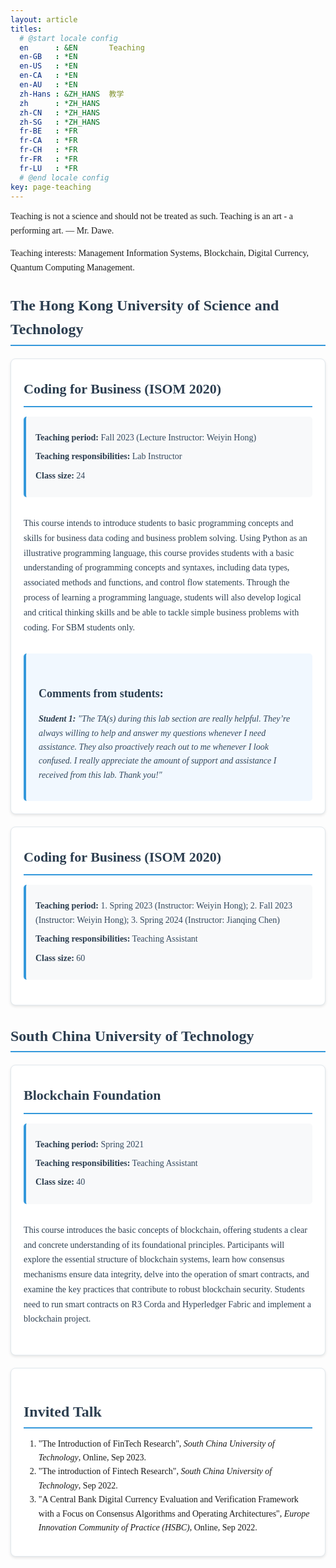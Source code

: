 ```yaml
---
layout: article
titles:
  # @start locale config
  en      : &EN       Teaching
  en-GB   : *EN
  en-US   : *EN
  en-CA   : *EN
  en-AU   : *EN
  zh-Hans : &ZH_HANS  教学
  zh      : *ZH_HANS
  zh-CN   : *ZH_HANS
  zh-SG   : *ZH_HANS
  fr-BE   : *FR
  fr-CA   : *FR
  fr-CH   : *FR
  fr-FR   : *FR
  fr-LU   : *FR
  # @end locale config
key: page-teaching
---
```


Teaching is not a science and should not be treated as such. Teaching is an art - a performing art. — Mr. Dawe.

Teaching interests: Management Information Systems, Blockchain, Digital Currency, Quantum Computing Management.

<h2>The Hong Kong University of Science and Technology</h2>

<div class="course-container">
  <div class="course-title">Coding for Business (ISOM 2020)</div>
  <div class="course-details">
      <p><strong>Teaching period:</strong> Fall 2023 (Lecture Instructor: Weiyin Hong)</p>
      <p><strong>Teaching responsibilities:</strong> Lab Instructor</p>
      <p><strong>Class size:</strong> 24</p>
  </div>

  <p class="course-description">This course intends to introduce students to basic programming concepts and skills for business data coding and business problem solving. Using Python as an illustrative programming language, this course provides students with a basic understanding of programming concepts and syntaxes, including data types, associated methods and functions, and control flow statements. Through the process of learning a programming language, students will also develop logical and critical thinking skills and be able to tackle simple business problems with coding. For SBM students only.</p>

  <div class="student-feedback">
      <h2>Comments from students:</h2>
      <p><strong>Student 1:</strong> "The TA(s) during this lab section are really helpful. They’re always willing to help and answer my questions whenever I need assistance. They also proactively reach out to me whenever I look confused. I really appreciate the amount of support and assistance I received from this lab. Thank you!"</p>
  </div>
</div>

<div class="course-container">
<div class="course-title">Coding for Business (ISOM 2020)</div>
<div class="course-details">
    <p><strong>Teaching period:</strong> 
        1. Spring 2023 (Instructor: Weiyin Hong); 
        2. Fall 2023 (Instructor: Weiyin Hong); 
        3. Spring 2024 (Instructor: Jianqing Chen)
    </p>
    <p><strong>Teaching responsibilities:</strong> Teaching Assistant</p>
    <p><strong>Class size:</strong> 60</p>
</div>
</div>

<h2>South China University of Technology </h2>

<div class="course-container">
<div class="course-title">Blockchain Foundation</div>
<div class="course-details">
    <p><strong>Teaching period:</strong> Spring 2021</p>
    <p><strong>Teaching responsibilities:</strong> Teaching Assistant</p>
    <p><strong>Class size:</strong> 40</p>
</div>
<p class="course-description">This course introduces the basic concepts of blockchain, offering students a clear and concrete understanding of its foundational principles. Participants will explore the essential structure of blockchain systems, learn how consensus mechanisms ensure data integrity, delve into the operation of smart contracts, and examine the key practices that contribute to robust blockchain security. Students need to run smart contracts on R3 Corda and Hyperledger Fabric and implement a blockchain project.</p>
</div>

<div class="course-container">


## **Invited Talk**
1. "The Introduction of FinTech Research", _South China University of Technology_, Online, Sep 2023.
2. "The introduction of Fintech Research", _South China University of Technology_, Sep 2022.
3. "A Central Bank Digital Currency Evaluation and Verification Framework with a Focus on Consensus Algorithms and Operating Architectures", _Europe Innovation Community of Practice (HSBC)_, Online, Sep 2022.


<style>
    body {
      font-family: 'Lora', serif;
      line-height: 1.6;
      padding: 10px;
    }

    h1 {
        font-size: 32px;
        font-weight: bold;
        margin-bottom: 20px;
    }

    h2 {
        font-size: 24px;
        font-weight: bold;
        margin-top: 30px;
        margin-bottom: 10px;
        color: #2c3e50;
        border-bottom: 2px solid #3498db;
        padding-bottom: 5px;
    }

    .quote {
        font-style: italic;
        font-size: 18px;
        color: #555;
        margin-bottom: 20px;
        padding: 15px;
        background-color: #f8f9fa;
        border-left: 4px solid #3498db;
        border-radius: 5px;
    }

    .teaching-interests {
        font-weight: bold;
        margin-bottom: 20px;
        color: #2c3e50;
        padding: 10px;
        background-color: #ecf0f1;
        border-radius: 5px;
    }

    .course-container {
        background: #ffffff;
        border: 1px solid #e1e8ed;
        border-radius: 8px;
        margin: 20px 0;
        padding: 20px;
        box-shadow: 0 2px 4px rgba(0,0,0,0.1);
        transition: transform 0.2s ease, box-shadow 0.2s ease;
    }

    .course-container:hover {
        transform: translateY(-2px);
        box-shadow: 0 4px 8px rgba(0,0,0,0.15);
    }

    .course-title {
        font-size: 22px;
        font-weight: bold;
        margin-bottom: 15px;
        color: #2c3e50;
        padding: 10px 0;
        border-bottom: 2px solid #3498db;
    }

    .course-details {
        margin-bottom: 20px;
        background-color: #f8f9fa;
        padding: 15px;
        border-radius: 5px;
        border-left: 4px solid #3498db;
    }

    .course-details p {
        margin: 8px 0;
        color: #34495e;
    }

    .course-details strong {
        color: #2c3e50;
        font-weight: 600;
    }

    .course-description {
        line-height: 1.7;
        color: #2c3e50;
        margin-bottom: 15px;
        padding: 10px 0;
    }

    .student-feedback {
        margin-top: 20px;
        padding: 20px;
        background-color: #f1f8ff;
        border-left: 4px solid #3498db;
        border-radius: 5px;
    }

    .student-feedback h2 {
        font-size: 18px;
        margin-bottom: 15px;
        color: #2c3e50;
        border-bottom: none;
        padding-bottom: 0;
    }

    .student-feedback p {
        margin-bottom: 10px;
        font-style: italic;
        color: #34495e;
    }

    .student-feedback strong {
        color: #2c3e50;
    }

    .invited-talks {
        margin-top: 30px;
    }

    .invited-talks h2 {
        color: #2c3e50;
        border-bottom: 2px solid #e74c3c;
    }

    .invited-talks ol {
        padding-left: 20px;
    }

    .invited-talks li {
        margin-bottom: 10px;
        color: #34495e;
        line-height: 1.6;
    }

    .invited-talks em {
        color: #7f8c8d;
        font-style: italic;
    }

    /* Responsive design */
    @media (max-width: 768px) {
        .course-container {
            margin: 15px 0;
            padding: 15px;
        }
        
        .course-title {
            font-size: 20px;
        }
        
        .course-details {
            padding: 10px;
        }
    }
</style>